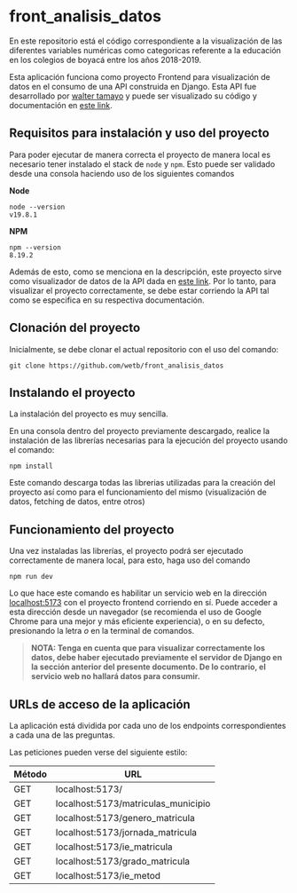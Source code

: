 # front_analisis_datos
En este repositorio está el código correspondiente a la visualización de las diferentes variables numéricas como categoricas referente a la educación en los colegios de boyacá entre los años 2018-2019.

Esta aplicación funciona como proyecto Frontend para visualización de datos en el consumo de una API construida en Django. 
Esta API fue desarrollado por [walter tamayo](https://github.com/wetb) y puede ser visualizado su código y documentación en [este link](https://github.com/wetb/back_analisis_datos). 

## Requisitos para instalación y uso del proyecto

Para poder ejecutar de manera correcta el proyecto de manera local es necesario tener instalado el stack de `node` y `npm`. 
Esto puede ser validado desde una consola haciendo uso de los siguientes comandos

**Node**

    node --version
    v19.8.1

**NPM**

    npm --version
    8.19.2

Además de esto, como se menciona en la descripción, este proyecto sirve como visualizador de datos de la API dada en [este link](https://github.com/wetb/back_analisis_datos). Por lo tanto, para visualizar el proyecto correctamente, se debe estar corriendo la API tal como se especifica en su respectiva documentación. 

## Clonación del proyecto 

Inicialmente, se debe clonar el actual repositorio con el uso del comando: 

    git clone https://github.com/wetb/front_analisis_datos


## Instalando el proyecto 

La instalación del proyecto es muy sencilla. 

En una consola dentro del proyecto previamente descargado, realice la instalación de las librerías necesarias para la ejecución del proyecto usando el comando:

    npm install

Este comando descarga todas las librerias utilizadas para la creación del proyecto así como para el funcionamiento del mismo (visualización de datos, fetching de datos, entre otros)

## Funcionamiento del proyecto

Una vez instaladas las librerías, el proyecto podrá ser ejecutado correctamente de manera local, para esto, haga uso del comando

    npm run dev

Lo que hace este comando es habilitar un servicio web en la dirección [localhost:5173](localhost:5173) con el proyecto frontend corriendo en sí. Puede acceder a esta dirección desde un navegador (se recomienda el uso de Google Chrome para una mejor y más eficiente experiencia), o en su defecto, presionando la letra *o* en la terminal de comandos.

> **NOTA: Tenga en cuenta que para visualizar correctamente los datos, debe haber ejecutado previamente el servidor de Django en la sección anterior del presente documento. De lo contrario, el servicio web no
hallará datos para consumir.**

## URLs de acceso de la aplicación
La aplicación está dividida por cada uno de los endpoints correspondientes a cada una de las preguntas. 

Las peticiones pueden verse del siguiente estilo: 

|Método|URL|
|--|--|
| GET | localhost:5173/ |
| GET | localhost:5173/matriculas_municipio |
| GET | localhost:5173/genero_matricula |
| GET | localhost:5173/jornada_matricula |
| GET | localhost:5173/ie_matricula |
| GET | localhost:5173/grado_matricula|
| GET | localhost:5173/ie_metod |
